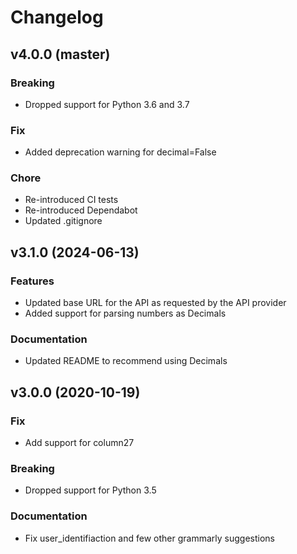 # Changelog

## v4.0.0 (master)
### Breaking
* Dropped support for Python 3.6 and 3.7

### Fix
* Added deprecation warning for decimal=False

### Chore
* Re-introduced CI tests
* Re-introduced Dependabot
* Updated .gitignore

## v3.1.0 (2024-06-13)
### Features
* Updated base URL for the API as requested by the API provider
* Added support for parsing numbers as Decimals

### Documentation
* Updated README to recommend using Decimals

## v3.0.0 (2020-10-19)
### Fix
* Add support for column27

### Breaking
* Dropped support for Python 3.5

### Documentation
* Fix user_identifiaction and few other grammarly suggestions
